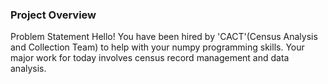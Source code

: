 ### Project Overview

 Problem Statement
Hello!
You have been hired by 'CACT'(Census Analysis and Collection Team) to help with your numpy programming skills. Your major work for today involves census record management and data analysis. 


